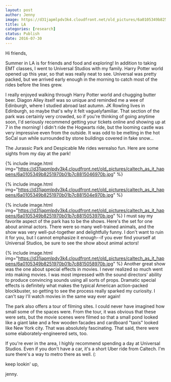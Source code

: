```yaml
---
layout: post
author: Jenny
image: https://d31japmlpdv3k4.cloudfront.net/old_pictures/6a0105349b8251970b01bb0924af70970d-500wi.jpg
title: LA
categories: [research]
status: Publish
date: 2016-07-30
---
```



Hi friends,

Summer in LA is for friends and food and exploring! In addition to taking EMT classes, I went to Universal Studios with my family. Harry Potter world opened up this year, so that was really neat to see. Universal was pretty packed, but we arrived early enough in the morning to catch most of the rides before the lines grew.

I really enjoyed walking through Harry Potter world and chugging butter beer. Diagon Alley itself was so unique and reminded me a wee of Edinburgh, where I studied abroad last autumn. JK Rowling lives in Edinburgh, so maybe that's why it felt vaguelyfamiliar. That section of the park was certainly very crowded, so if you're thinking of going anytime soon, I'd seriously recommend getting your tickets online and showing up at 7 in the morning! I didn't ride the Hogwarts ride, but the looming castle was very impressive even from the outside. It was odd to be melting in the hot SoCal sun while surrounded by stone buildings covered in fake snow...

The Jurassic Park and Despicable Me rides werealso fun. Here are some sights from my day at the park!

{% include image.html img="https://d31japmlpdv3k4.cloudfront.net/old_pictures/caltech_as_it_happens/6a0105349b8251970b01b7c8815046970b.jpg" %}


{% include image.html img="https://d31japmlpdv3k4.cloudfront.net/old_pictures/caltech_as_it_happens/6a0105349b8251970b01b7c881504e970b.jpg" %}


{% include image.html img="https://d31japmlpdv3k4.cloudfront.net/old_pictures/caltech_as_it_happens/6a0105349b8251970b01b7c8815053970b.jpg" %}
I must say my favorite aspect of the park has to be the shows. Here's the set for one about animal actors. There were so many well-trained animals, and the show was very well-put-together and delightfully funny. I don't want to ruin it for you, but I cannot emphasize it enough--if you ever find yourself at Universal Studios, be sure to see the show about animal actors!

{% include image.html img="https://d31japmlpdv3k4.cloudfront.net/old_pictures/caltech_as_it_happens/6a0105349b8251970b01b7c8815058970b.jpg" %}
Another great show was the one about special effects in movies. I never realized so much went into making movies. I was most impressed with the sound directors' ability to produce convincing sounds using all sorts of props. Dramatic special effects is definitely what makes the typical American action-packed blockbuster, so getting to see the process really sparked my curiosity. I can't say I'll watch movies in the same way ever again!

The park also offers a tour of filming sites. I could never have imagined how small some of the spaces were. From the tour, it was obvious that these were sets, but the movie scenes were filmed so that a small pond looked like a giant lake and a few wooden facades and cardboard "taxis" looked like New York city. That was absolutely fascinating. That said, there were some elaborately-engineered sets, too.

If you're ever in the area, I highly recommend spending a day at Universal Studios. Even if you don't have a car, it's a short Uber ride from Caltech. I'm sure there's a way to metro there as well. (:

keep lookin' up,

jenny.

